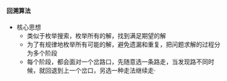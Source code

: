 #### 回溯算法
- 核心思想
  - 类似于枚举搜索，枚举所有的解，找到满足期望的解
  - 为了有规律地枚举所有可能的解，避免遗漏和重复，把问题求解的过程分为多个阶段
  - 每个阶段，都会面对一个岔路口，先随意选一条路走，当发现路不同时候，就回退到上一个岔口，另选一种走法继续走·
